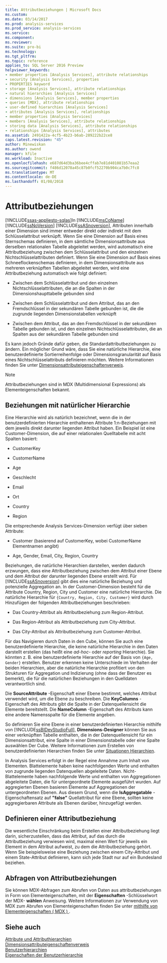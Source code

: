 ```yaml
---
title: Attributbeziehungen | Microsoft Docs
ms.custom: 
ms.date: 03/14/2017
ms.prod: analysis-services
ms.prod_service: analysis-services
ms.service: 
ms.component: 
ms.reviewer: 
ms.suite: pro-bi
ms.technology: 
ms.tgt_pltfrm: 
ms.topic: reference
applies_to: SQL Server 2016 Preview
helpviewer_keywords:
- member properties [Analysis Services], attribute relationships
- security [Analysis Services], properties
- PROPERTIES keyword
- storage [Analysis Services], attribute relationships
- natural hierarchies [Analysis Services]
- dimensions [Analysis Services], member properties
- queries [MDX], attribute relationships
- user-defined hierarchies [Analysis Services]
- attributes [Analysis Services], relationships
- member properties [Analysis Services]
- members [Analysis Services], attribute relationships
- storing data [Analysis Services], attribute relationships
- relationships [Analysis Services], attributes
ms.assetid: 2491422a-4cf5-4b23-b6ab-289222b22ce8
caps.latest.revision: "45"
author: Minewiskan
ms.author: owend
manager: kfile
ms.workload: Inactive
ms.openlocfilehash: e687d64d3ba36bee4cffab7e81d401081b57eaa2
ms.sourcegitcommit: f486d12078a45c87b0fcf52270b904ca7b0c7fc8
ms.translationtype: MT
ms.contentlocale: de-DE
ms.lasthandoff: 01/08/2018
---
```

# <a name="attribute-relationships"></a>Attributbeziehungen
[!INCLUDE[ssas-appliesto-sqlas](../../includes/ssas-appliesto-sqlas.md)]In [!INCLUDE[msCoName](../../includes/msconame-md.md)] [!INCLUDE[ssNoVersion](../../includes/ssnoversion-md.md)] [!INCLUDE[ssASnoversion](../../includes/ssasnoversion-md.md)], Attributen innerhalb einer Dimension sind immer entweder direkt oder indirekt mit dem Schlüsselattribut verknüpft. Wenn Sie eine Dimension auf Basis eines Sternschemas definieren, in dem sämtliche Dimensionsattribute aus derselben relationalen Tabelle abgeleitet werden, wird automatisch eine Attributbeziehung zwischen dem Schlüsselattribut und den einzelnen Nichtschlüsselattributen definiert. Wenn Sie eine Dimension auf Basis eines Schneeflockenschemas definieren, in dem Dimensionsattribute aus mehreren verknüpften Tabellen abgeleitet werden, wird eine Attributbeziehung automatisch wie folgt definiert:  
  
-   Zwischen dem Schlüsselattribut und den einzelnen Nichtschlüsselattributen, die an die Spalten in der Dimensionshaupttabelle gebunden sind  
  
-   Zwischen dem Schlüsselattribut und dem Attribut, das an den Fremdschlüssel in der sekundären Tabelle gebunden ist, die die zugrunde liegenden Dimensionstabellen verknüpft  
  
-   Zwischen dem Attribut, das an den Fremdschlüssel in der sekundären Tabelle gebunden ist, und den einzelnen Nichtschlüsselattributen, die an Spalten aus der sekundären Tabelle gebunden sind  
  
 Es kann jedoch Gründe dafür geben, die Standardattributbeziehungen zu ändern. Ein möglicher Grund wäre, dass Sie eine natürliche Hierarchie, eine benutzerdefinierte Sortierreihenfolge oder Dimensionsgranularität auf Basis eines Nichtschlüsselattributs definieren möchten. Weitere Informationen finden Sie unter [Dimensionsattributeigenschaftenverweis](../../analysis-services/multidimensional-models/dimension-attribute-properties-reference.md).  
  
> [!NOTE]  
>  Attributbeziehungen sind in MDX (Multidimensional Expressions) als Elementeigenschaften bekannt.  
  
## <a name="natural-hierarchy-relationships"></a>Beziehungen mit natürlicher Hierarchie  
 Eine Hierarchie wird als natürlich bezeichnet, wenn die in der benutzerdefinierten Hierarchie enthaltenen Attribute 1:n-Beziehungen mit dem jeweils direkt darunter liegenden Attribut haben. Ein Beispiel ist eine Customer-Dimension, die auf einer relationalen Quelltabelle mit acht Spalten basiert:  
  
-   CustomerKey  
  
-   CustomerName  
  
-   Age  
  
-   Geschlecht  
  
-   Email  
  
-   Ort  
  
-   Country  
  
-   Region  
  
 Die entsprechende Analysis Services-Dimension verfügt über sieben Attribute:  
  
-   Customer (basierend auf CustomerKey, wobei CustomerName Elementnamen angibt)  
  
-   Age, Gender, Email, City, Region, Country  
  
 Beziehungen, die natürliche Hierarchien darstellen, werden dadurch erzwungen, dass eine Attributbeziehung zwischen dem Attribut einer Ebene und dem Attribut der darunter liegenden Ebene erstellt wird. Für [!INCLUDE[ssASnoversion](../../includes/ssasnoversion-md.md)] gibt dies eine natürliche Beziehung und potenzielle Aggregation an. In der Customer-Dimension besteht für die Attribute Country, Region, City und Customer eine natürliche Hierarchie. Die natürliche Hierarchie für `{Country, Region, City, Customer}` wird durch Hinzufügen der folgenden Attributbeziehungen beschrieben:  
  
-   Das Country-Attribut als Attributbeziehung zum Region-Attribut.  
  
-   Das Region-Attribut als Attributbeziehung zum City-Attribut.  
  
-   Das City-Attribut als Attributbeziehung zum Customer-Attribut.  
  
 Für das Navigieren durch Daten in den Cube, können Sie auch eine benutzerdefinierte Hierarchie, die keine natürliche Hierarchie in den Daten darstellt erstellen (das heißt eine *ad-hoc-* oder *reporting* Hierarchie). Sie könnten z. B. eine benutzerdefinierte Hierarchie auf der Basis von `{Age, Gender}` erstellen. Benutzer erkennen keine Unterschiede im Verhalten der beiden Hierarchien, aber die natürliche Hierarchie profitiert von den Strukturen für Aggregation und Indizierung (ohne dass der Benutzer es bemerkt), die für die natürlichen Beziehungen in den Quelldaten verantwortlich sind.  
  
 Die **SourceAttribute** -Eigenschaft einer Ebene bestimmt, welches Attribut verwendet wird, um die Ebene zu beschreiben. Die **KeyColumns** -Eigenschaft des Attributs gibt die Spalte in der Datenquellensicht die Elemente bereitstellt. Die **NameColumn** -Eigenschaft des Attributs kann eine andere Namensspalte für die Elemente angeben.  
  
 So definieren Sie eine Ebene in einer benutzerdefinierten Hierarchie mithilfe von [!INCLUDE[ssBIDevStudioFull](../../includes/ssbidevstudiofull-md.md)], **Dimensions-Designer** können Sie aus einer verknüpften Tabelle enthalten, die in der Datenquellensicht für ein Dimensionsattribut, eine Spalte in einer Dimensionstabelle oder eine Spalte auswählen Der Cube. Weitere Informationen zum Erstellen von benutzerdefinierten Hierarchien finden Sie unter [Situationen Hierarchien](../../analysis-services/multidimensional-models/user-defined-hierarchies-create.md).  
  
 In Analysis Services erfolgt in der Regel eine Annahme zum Inhalt von Elementen. Blattelemente haben keine nachfolgenden Werte und enthalten von zugrunde liegenden Datenquellen abgeleitete Daten. Nicht-Blattelemente haben nachfolgende Werte und enthalten von Aggregationen abgeleitete Daten, die für untergeordnete Elemente ausgeführt wurden. Auf aggregierten Ebenen basieren Elemente auf Aggregationen der untergeordneten Ebenen. Aus diesem Grund, wenn die **IsAggregatable** -Eigenschaftensatz auf **"false"** Quellattribut für eine Ebene, sollten keine aggregierbaren Attribute als Ebenen darüber, hinzugefügt werden.  
  
## <a name="defining-an-attribute-relationship"></a>Definieren einer Attributbeziehung  
 Die wesentliche Einschränkung beim Erstellen einer Attributbeziehung liegt darin, sicherzustellen, dass das Attribut, auf das durch die Attributbeziehung verwiesen wird, maximal einen Wert für jeweils ein Element in dem Attribut aufweist, zu dem die Attributbeziehung gehört. Wenn Sie beispielsweise eine Beziehung zwischen einem City-Attribut und einem State-Attribut definieren, kann sich jede Stadt nur auf ein Bundesland beziehen.  
  
## <a name="attribute-relationship-queries"></a>Abfragen von Attributbeziehungen  
 Sie können MDX-Abfragen zum Abrufen von Daten aus attributbeziehungen in Form von Elementeigenschaften, mit der **Eigenschaften** -Schlüsselwort der MDX- **wählen** Anweisung. Weitere Informationen zur Verwendung von MDX zum Abrufen von Elementeigenschaften finden Sie unter [mithilfe von Elementeigenschaften &#40; MDX &#41; ](../../analysis-services/multidimensional-models/mdx/mdx-member-properties.md).  
  
## <a name="see-also"></a>Siehe auch  
 [Attribute und Attributhierarchien](../../analysis-services/multidimensional-models-olap-logical-dimension-objects/attributes-and-attribute-hierarchies.md)   
 [Dimensionsattributeigenschaftenverweis](../../analysis-services/multidimensional-models/dimension-attribute-properties-reference.md)   
 [Benutzerhierarchien](../../analysis-services/multidimensional-models-olap-logical-dimension-objects/user-hierarchies.md)   
 [Eigenschaften der Benutzerhierarchie](../../analysis-services/multidimensional-models-olap-logical-dimension-objects/user-hierarchies-properties.md)  
  
  
